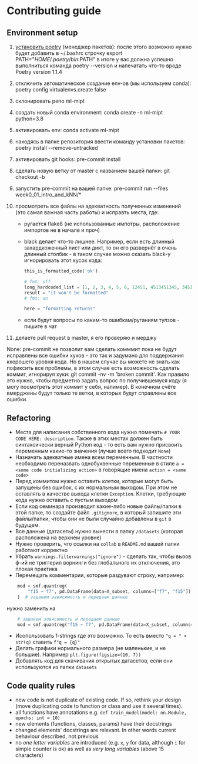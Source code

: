# Contributing guide

## Environment setup

1. [установить poetry](https://python-poetry.org/docs/#installation) (менеджер пакетов):
   после этого возможно нужно будет добавить в ~/.bashrc строчку export
   PATH="$HOME/.poetry/bin:$PATH" в итоге у вас должна успешно выполниться команда poetry
   --version и напечатать что-то вроде Poetry version 1.1.4
1. отключить автоматическое создание env-ов (мы используем conda): poetry config
   virtualenvs.create false
1. склонировать репо ml-mipt
1. создать новый conda environment: conda create -n ml-mipt python=3.8
1. активировать env: conda activate ml-mipt
1. находясь в папке репозитория ввести команду установки пакетов: poetry install
   --remove-untracked
1. активировать git hooks: pre-commit install
1. сделать новую ветку от master с названием вашей папки: git checkout -b <your week name>
1. запустить pre-commit на вашей папке: pre-commit run --files week0_01_intro_and_kNN/\*
1. просмотреть все файлы на адекватность полученных изменений (это самая важная часть
   работы) и исправть места, где:

   - ругается flake8 (не использованные импотры, расположение импортов не в начале и проч)
   - black делает что-то лишнее. Например, если есть длинный захардкоженный лист или дикт,
     то он его развернёт в очень длинный столбик - в таком случае можно сказать black-у
     игнорировать этот кусок кода:

     ```python
     this_is_formatted_code('ok')

     # fmt: off
     long_hardcoded_list = [1, 2, 3, 4, 5, 6, 12451, 4513451345, 34513451345]
     result = "it won't be formatted"
     # fmt: on

     here = "formatting returns"
     ```

   - если будут вопросы по каким-то ошибкам/руганиям тулзов - пишите в чат

1. делаете pull request в master, я его проверяю и мерджу

None: pre-commit не позволит вам сделать комммит пока не будут исправлены все ошибки
хуков - это так и задумано для поддержания кхорошего уровня кода. Но в нашем случае вы
можете не знать как пофиксить все проблемы, в этом случае есть возможность сделать коммит,
игнорируя хуки: git commit -nv -m 'broken commit'. Как правило это нужно, чтобы предметно
задать вопрос по получившемуся коду (я могу посмотреть этот коммит у себя, напимер). В
конечном счёте вмерджены будут только те ветки, в которых будут справлены все ошибки.

## Refactoring

- Места для написания собственного кода нужно помечать `# YOUR CODE HERE: description`.
  Также в этих местах должен быть синтаксически верный Python код - то есть вам нужно
  присвоить переменным какие-то значения (лучше всего подходит `None`)
- Назначать адекватные имена всем переменным. В частности необходимо переназвать
  однобуквенные переменные в стиле `a = <some code initializing action>` в говорящие имена
  `action = <same code>`
- Перед коммитом нужно оставить клетки, которые могут быть запущены без ошибок, с их
  нормальным выходом. При этом не оставлять в качестве выхода клетки `Exception`. Клетки,
  требующие кода нужно оставить с пустым выходом
- Если код семинара производит какие-либо новые файлы/папки в этой папке, то создайте файл
  `.gitignore`, в который запишите эти файлы/папки, чтобы они не были случайно добавлены в
  `git` в будущем.
- Все данные (датасеты) нужно вынести в папку `/datasets` (которая расположена на верхнем
  уровне)
- Нужно проверить, что ссылки на `collab` в `README.md` вашей папки работают корректно
- Убрать `warnings.filterwarnings("ignore")` - сделать так, чтобы вызов ф-ий не триггерил
  ворнинги без глобального их отключения, это плохая практика
- Перемещать комментарии, которые раздувают строку, например:

```python
    mod = smf.quantreg(
        "f15 ~ f7", pd.DataFrame(data=X_subset, columns=["f7", "f15"])
    )  # задаеем зависимость и передаем данные
```

нужно заменить на

```python
    # задаеем зависимость и передаем данные
    mod = smf.quantreg("f15 ~ f7", pd.DataFrame(data=X_subset, columns=["f7", "f15"]))
```

- Исопользовать f-strings где это возможно. То есть вместо `"q = " + str(q)` ставить
  `f"q = {q}"`
- Делать графики нормального размера (не маленькие, и не большие). Например
  `plt.figure(figsize=(10, 7))`
- Добавлять код для скачивания открытых датасетов, если они используются из папки
  `datasets`

## Code quality rules

- new code is not duplicate of existing code. If so, rethink your design (move duplicating
  code to function or class and use it several times).
- all functions have annotations e.g.
  `def train_model(model: nn.Module, epochs: int = 10)`
- new elements (functions, classes, params) have their docstrings
- changed elements' docstrings are relevant. In other words current behaviour described,
  not previous
- no _one letter variables_ are introduced (e.g. `x`, `y` for data, although `i` for
  simple counter is ok) as well as _very long variables_ (above 15 characters)
